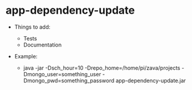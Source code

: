 # app-dependency-update

* Things to add:
    * Tests
    * Documentation

* Example:
    * java -jar -Dsch_hour=10 -Drepo_home=/home/pi/zava/projects -Dmongo_user=something_user -Dmongo_pwd=something_password app-dependency-update.jar
